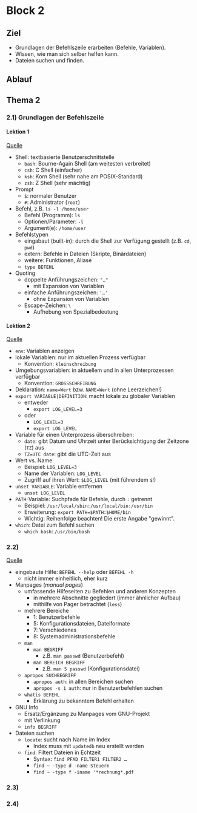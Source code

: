 # Block 2

## Ziel

- Grundlagen der Befehlszeile erarbeiten (Befehle, Variablen).
- Wissen, wie man sich selber helfen kann.
- Dateien suchen und finden.

## Ablauf

## Thema 2

### 2.1) Grundlagen der Befehlszeile

#### Lektion 1

[Quelle](https://learning.lpi.org/de/learning-materials/010-160/2/2.1/2.1_01/)

- Shell: textbasierte Benutzerschnittstelle
    - `bash`: Bourne-Again Shell (am weitesten verbreitet)
    - `csh`: C Shell (einfacher)
    - `ksh`: Korn Shell (sehr nahe am POSIX-Standard)
    - `zsh`: Z Shell (sehr mächtig)
- Prompt
    - `$`: normaler Benutzer
    - `#`: Administrator (`root`)
- Befehl, z.B. `ls -l /home/user`
    - Befehl (Programm): `ls`
    - Optionen/Parameter: `-l`
    - Argument(e): `/home/user`
- Befehlstypen
    - eingabaut (built-in): durch die Shell zur Verfügung gestellt (z.B. `cd`, `pwd`)
    - extern: Befehle in Dateien (Skripte, Binärdateien)
    - weitere: Funktionen, Aliase
    - `type BEFEHL`
- Quoting
    - doppelte Anführungszeichen: `"…"`
        - mit Expansion von Variablen
    - einfache Anführungszeichen: `'…'`
        - ohne Expansion von Variablen
    - Escape-Zeichen: `\`
        - Aufhebung von Spezialbedeutung

#### Lektion 2

[Quelle](https://learning.lpi.org/de/learning-materials/010-160/2/2.1/2.1_02/)

- `env`: Variablen anzeigen
- lokale Variablen: nur im aktuellen Prozess verfügbar
    - Konvention: `kleinschreibung`
- Umgebungsvariablen: in aktuellem und in allen Unterprozessen verfügbar
    - Konvention: `GROSSSCHREIBUNG`
- Deklaration: `name=Wert` bzw. `NAME=Wert` (ohne Leerzeichen!)
- `export VARIABLE|DEFINITION`: macht lokale zu globaler Variablen
    - entweder
        - `export LOG_LEVEL=3`
    - oder
        - `LOG_LEVEL=3`
        - `export LOG_LEVEL`
- Variable für einen Unterprozess überschreiben:
    - `date`: gibt Datum und Uhrzeit unter Berücksichtigung der Zeitzone (`TZ`) aus
    - `TZ=UTC date`: gibt die UTC-Zeit aus
- Wert vs. Name
    - Beispiel: `LOG_LEVEL=3`
    - Name der Variablen: `LOG_LEVEL`
    - Zugriff auf ihren Wert: `$LOG_LEVEL` (mit führendem `$`!)
- `unset VARIABLE`: Variable entfernen
    - `unset LOG_LEVEL`
- `PATH`-Variable: Suchpfade für Befehle, durch `:` getrennt
    - Beispiel: `/usr/local/sbin:/usr/local/bin:/usr/bin`
    - Erweiterung: `export PATH=$PATH:$HOME/bin`
    - Wichtig: Reihenfolge beachten! Die erste Angabe "gewinnt".
- `which`: Datei zum Befehl suchen
    - `which bash`: `/usr/bin/bash`

### 2.2) 

[Quelle](https://learning.lpi.org/de/learning-materials/010-160/2/2.2/2.2_01/)

- eingebaute Hilfe: `BEFEHL --help` oder `BEFEHL -h`
    - nicht immer einheitlich, eher kurz
- Manpages (_manual pages_)
    - umfassende Hilfeseiten zu Befehlen und anderen Konzepten
        - in mehrere Abschnitte gegliedert (immer ähnlicher Aufbau)
        - mithilfe von Pager betrachtet (`less`)
    - mehrere Bereiche
        - 1: Benutzerbefehle
        - 5: Konfigurationsdateien, Dateiformate
        - 7: Verschiedenes
        - 8: Systemadministrationsbefehle
    - `man`
        - `man BEGRIFF`
            - z.B. `man passwd` (Benutzerbefehl)
        - `man BEREICH BEGRIFF`
            - z.B. `man 5 passwd` (Konfigurationsdatei)
    - `apropos SUCHBEGRIFF`
        - `apropos auth`: in allen Bereichen suchen
        - `apropos -s 1 auth`: nur in Benutzerbefehlen suchen
    - `whatis BEFEHL`
        - Erklärung zu bekanntem Befehl erhalten
- GNU Info
    - Ersatz/Ergänzung zu Manpages vom GNU-Projekt
    - mit Verlinkung
    - `info BEGRIFF`
- Dateien suchen
    - `locate`: sucht nach Name im Index
        - Index muss mit `updatedb` neu erstellt werden
    - `find`: Filtert Dateien in Echtzeit
        - Syntax: `find PFAD FILTER1 FILTER2 …`
        - `find ~ -type d -name Steuern`
        - `find ~ -type f -iname '*rechnung*.pdf`

### 2.3)

### 2.4)
